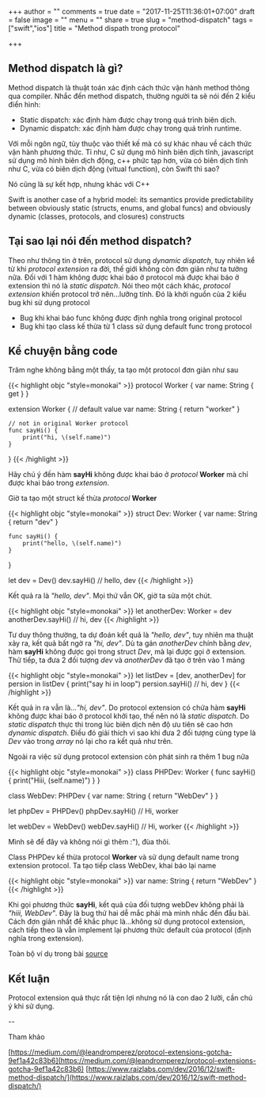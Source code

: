 +++
author = ""
comments = true
date = "2017-11-25T11:36:01+07:00"
draft = false
image = ""
menu = ""
share = true
slug = "method-dispatch"
tags = ["swift","ios"]
title = "Method dispath trong protocol"

+++

## Method dispatch là gì?

Method dispatch là thuật toán xác định cách thức vận hành method thông qua compiler. Nhắc đến method dispatch, thường người ta sẽ nói đến 2 kiểu điển hình:

* Static dispatch: xác định hàm được chạy trong quá trình biên dịch.
* Dynamic dispatch: xác định hàm được chạy trong quá trình runtime.

Với mỗi ngôn ngữ, tùy thuộc vào thiết kế mà có sự khác nhau về cách thức vận hành phương thức. Tỉ như, C sử dụng mô hình biên dịch tĩnh, javascript sử dụng mô hình biên dịch động, c++ phức tạp hơn, vừa có biên dịch tĩnh như C, vừa có biên dịch động (vitual function), còn Swift thì sao? 

Nó cũng là sự kết hợp, nhưng khác với C++

>
Swift is another case of a hybrid model: its semantics provide predictability between obviously static (structs, enums, and global funcs) and obviously dynamic (classes, protocols, and closures) constructs


## Tại sao lại nói đến method dispatch?

Theo như thông tin ở trên, protocol sử dụng *dynamic dispatch*, tuy nhiên kể từ khi *protocol extension* ra đời, thế giới không còn đơn giản như ta tưởng nữa.
Đối với 1 hàm không được khai báo ở protocol mà được khai báo ở extension thì nó là *static dispatch*. Nói theo một cách khác, *protocol extension* khiến protocol trở nên...lưỡng tính. Đó là khởi nguồn của 2 kiểu bug khi sử dụng protocol

* Bug khi khai báo func không được định nghĩa trong original protocol
* Bug khi tạo class kế thừa từ 1 class sử dụng default func trong protocol

## Kể chuyện bằng code

Trăm nghe không bằng một thấy, ta tạo một protocol đơn giản như sau

{{< highlight objc "style=monokai" >}}
protocol Worker {
    var name: String { get }
}

extension Worker {
    // default value
    var name: String {
        return "worker"
    }
    
    // not in original Worker protocol
    func sayHi() {
        print("hi, \(self.name)")
    }
}
{{< /highlight >}}

Hãy chú ý đến hàm **sayHi** không được khai báo ở *protocol* **Worker** mà chỉ được khai báo trong *extension*.

Giờ ta tạo một struct kế thừa *protocol* **Worker**

{{< highlight objc "style=monokai" >}}
struct Dev: Worker {
    var name: String {
        return "dev"
    }
    
    func sayHi() {
        print("hello, \(self.name)")
    }
}

let dev = Dev()
dev.sayHi() // hello, dev
{{< /highlight >}}

Kết quả ra là *"hello, dev"*. Mọi thứ vẫn OK, giờ ta sửa một chút.

{{< highlight objc "style=monokai" >}}
let anotherDev: Worker = dev
anotherDev.sayHi() // hi, dev
{{< /highlight >}}

Tư duy thông thường, ta dự đoán kết quả là *"hello, dev"*, tuy nhiên ma thuật xảy ra, kết quả bất ngờ ra *"hi, dev"*. Dù ta gán *anotherDev* chính bằng *dev*, hàm **sayHi** không được gọi trong struct *Dev*, mà lại được gọi ở extension.
Thử tiếp, ta đưa 2 đối tượng *dev* và *anotherDev* đã tạo ở trên vào 1 mảng

{{< highlight objc "style=monokai" >}}
let listDev = [dev, anotherDev]
for persion in listDev {
    print("say hi in loop")
    persion.sayHi() // hi, dev
}
{{< /highlight >}}

Kết quả in ra vẫn là...*"hi, dev"*. Do protocol extension có chứa hàm **sayHi** không được khai báo ở protocol khởi tạo, thế nên nó là *static dispatch*. Do *static dispatch* thực thi trong lúc biên dịch nên độ ưu tiên sẽ cao hơn *dynamic dispatch*. Điều đó giải thích vì sao khi đưa 2 đối tượng cùng type là *Dev* vào trong *array* nó lại cho ra kết quả như trên.

Ngoài ra việc sử dụng protocol extension còn phát sinh ra thêm 1 bug nữa

{{< highlight objc "style=monokai" >}}
class PHPDev: Worker {
    func sayHi() {
        print("Hiii, \(self.name)")
    }
}

class WebDev: PHPDev {
    var name: String {
        return "WebDev"
    }
}

let phpDev = PHPDev()
phpDev.sayHi() // Hi, worker

let webDev = WebDev()
webDev.sayHi() // Hi, worker
{{< /highlight >}}

Mình sẽ để đây và không nói gì thêm :"), đùa thôi.

Class PHPDev kế thừa protocol **Worker** và sử dụng default name trong extension protocol. Ta tạo tiếp class WebDev, khai báo lại name

{{< highlight objc "style=monokai" >}}
var name: String {
    return "WebDev"
}
{{< /highlight >}}

Khi gọi phương thức **sayHi**, kết quả của đối tượng webDev không phải là *"hiii, WebDev"*. Đây là bug thứ hai dễ mắc phải mà mình nhắc đến đầu bài.
Cách đơn giản nhất để khắc phục là...không sử dụng protocol extension, cách tiếp theo là vẫn implement lại phương thức default của protocol (định nghĩa trong extension).

Toàn bộ ví dụ trong bài [source](https://gist.github.com/836c3a99ad12d5d46713542d5afa32f6.git)

## Kết luận

Protocol extension quả thực rất tiện lợi nhưng nó là con dao 2 lưỡi, cần chú ý khi sử dụng.

--

Tham khảo

[https://medium.com/@leandromperez/protocol-extensions-gotcha-9ef1a42c83b6](https://medium.com/@leandromperez/protocol-extensions-gotcha-9ef1a42c83b6)
[https://www.raizlabs.com/dev/2016/12/swift-method-dispatch/](https://www.raizlabs.com/dev/2016/12/swift-method-dispatch/)


